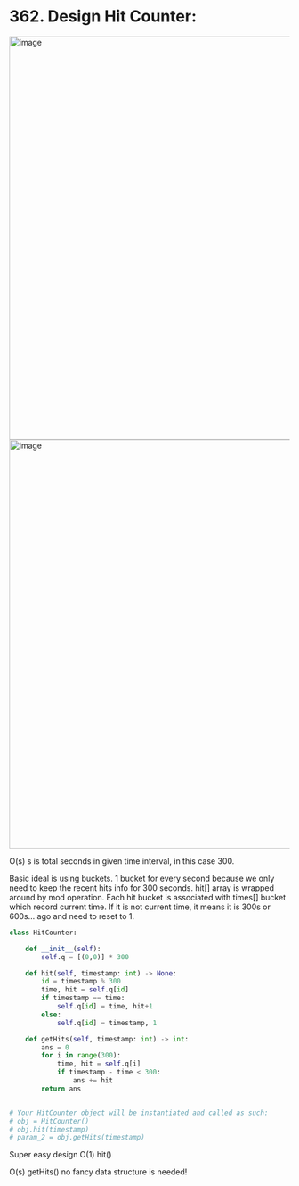 # 362. Design Hit Counter:

<img width="723" alt="image" src="https://user-images.githubusercontent.com/35987583/166124603-677600e6-7cd6-468f-b3ba-b072206f3ec2.png">
<img width="733" alt="image" src="https://user-images.githubusercontent.com/35987583/166124606-4cb0d4ba-bb45-4c78-ba97-34efa7172273.png">


O(s) s is total seconds in given time interval, in this case 300.

Basic ideal is using buckets. 1 bucket for every second because we only need to keep the recent hits info for 300 seconds. hit[] array is wrapped around by mod operation. Each hit bucket is associated with times[] bucket which record current time. If it is not current time, it means it is 300s or 600s... ago and need to reset to 1.

```python
class HitCounter:

    def __init__(self):
        self.q = [(0,0)] * 300

    def hit(self, timestamp: int) -> None:
        id = timestamp % 300
        time, hit = self.q[id]
        if timestamp == time:
            self.q[id] = time, hit+1
        else:
            self.q[id] = timestamp, 1

    def getHits(self, timestamp: int) -> int:
        ans = 0
        for i in range(300):
            time, hit = self.q[i]
            if timestamp - time < 300:
                ans += hit
        return ans


# Your HitCounter object will be instantiated and called as such:
# obj = HitCounter()
# obj.hit(timestamp)
# param_2 = obj.getHits(timestamp)
```

Super easy design O(1) hit()  

O(s) getHits() no fancy data structure is needed!
